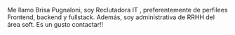 Me llamo Brisa Pugnaloni, soy Reclutadora IT , preferentemente de perfilees Frontend, backend y fullstack.  Además,  soy administrativa de RRHH del área soft. Es un gusto contactar!!
